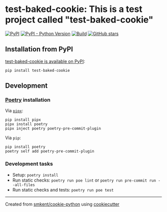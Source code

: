 # test-baked-cookie: This is a test project called "test-baked-cookie"

[![PyPI](https://img.shields.io/pypi/v/test-baked-cookie)][pypi]
[![PyPI - Python Version](https://img.shields.io/pypi/pyversions/test-baked-cookie)][pypi]
[![Build](https://img.shields.io/github/checks-status/ness/test-baked-cookie/main?label=build)][gh-actions]
[![GitHub stars](https://img.shields.io/github/stars/ness/test-baked-cookie?style=social)][repo]

## Installation from PyPI

[test-baked-cookie is available on PyPI][pypi]:

```console
pip install test-baked-cookie
```

## Development

### [Poetry][poetry] installation

Via [`pipx`][pipx]:

```console
pip install pipx
pipx install poetry
pipx inject poetry poetry-pre-commit-plugin
```

Via `pip`:

```console
pip install poetry
poetry self add poetry-pre-commit-plugin
```

### Development tasks

* Setup: `poetry install`
* Run static checks: `poetry run poe lint` or
  `poetry run pre-commit run --all-files`
* Run static checks and tests: `poetry run poe test`

---

Created from [smkent/cookie-python][cookie-python] using
[cookiecutter][cookiecutter]

[cookie-python]: https://github.com/smkent/cookie-python
[cookiecutter]: https://github.com/cookiecutter/cookiecutter
[gh-actions]: https://github.com/ness/test-baked-cookie/actions?query=branch%3Amain
[pipx]: https://pypa.github.io/pipx/
[poetry]: https://python-poetry.org/docs/#installation
[pypi]: https://pypi.org/project/test-baked-cookie/
[repo]: https://github.com/ness/test-baked-cookie
